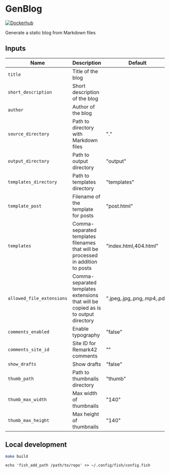 # GenBlog

[![Dockerhub](https://img.shields.io/badge/docker-hub-4988CC)](https://hub.docker.com/repository/docker/chuhlomin/genblog)

Generate a static blog from Markdown files

## Inputs

| Name                      | Description                                                                        | Default                     | Required |
|---------------------------|------------------------------------------------------------------------------------|-----------------------------|----------|
| `title`                   | Title of the blog                                                                  |                             | true     |
| `short_description`       | Short description of the blog                                                      |                             | true     |
| `author`                  | Author of the blog                                                                 |                             | true     |
| `source_directory`        | Path to directory with Markdown files                                              | "."                         | false    |
| `output_directory`        | Path to output directory                                                           | "output"                    | false    |
| `templates_directory`     | Path to templates directory                                                        | "templates"                 | false    |
| `template_post`           | Filename of the template for posts                                                 | "post.html"                 | false    |
| `templates`               | Comma-separated templates filenames that will be processed in addition to posts    | "index.html,404.html"       | false    |
| `allowed_file_extensions` | Comma-separated templates extensions that will be copied as is to output directory | ".jpeg,.jpg,.png,.mp4,.pdf" | false    |
| `comments_enabled`        | Enable typography                                                                  | "false"                     | false    |
| `comments_site_id`        | Site ID for Remark42 comments                                                      | ""                          | false    |
| `show_drafts`             | Show drafts                                                                        | "false"                     | false    |
| `thumb_path`              | Path to thumbnails directory                                                       | "thumb"                     | false    |
| `thumb_max_width`         | Max width of thumbnails                                                            | "140"                       | false    |
| `thumb_max_height`        | Max height of thumbnails                                                           | "140"                       | false    |

## Local development

```bash
make build
```

```fish
echo 'fish_add_path /path/to/repo' >> ~/.config/fish/config.fish
```
